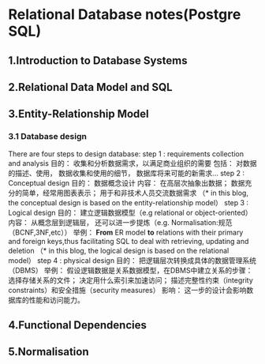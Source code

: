# Relational Database notes(Postgre SQL)

## 1.Introduction to Database Systems

## 2.Relational Data Model and SQL

## 3.Entity-Relationship Model
### 3.1 Database design
  There are four steps to design database:
  step 1 : requirements collection and analysis
     目的： 收集和分析数据需求，以满足商业组织的需要
     包括： 对数据的描述、使用， 数据收集和使用的细节， 数据库将来可能的新需求...
  step 2 : Conceptual design
     目的： 数据概念设计
     内容： 在高层次抽象出数据； 数据充分的简单，经常用图表表示； 用于和非技术人员交流数据需求
     （* in this blog, the conceptual design is  based on the entity-relationship model）
  step 3 : Logical design
      目的： 建立逻辑数据模型（e.g relational or object-oriented）
      内容： 从概念层到逻辑层， 还可以进一步提炼（e.g. Normalisation:规范（BCNF,3NF,etc））
      举例： **From**  ER model **to** relations with their primary and foreign keys,thus facilitating SQL to deal with retrieving, updating and deletion
      （* in this blog, the logical design is  based on the relational model）
  step 4 : physical design
      目的： 把逻辑层次转换成具体的数据管理系统（DBMS）
      举例： 假设逻辑数据是关系数据模型，在DBMS中建立关系的步骤：选择存储关系的文件； 决定用什么索引来加速访问； 描述完整性约束（integrity constraints）和安全措施（security     measures）
      影响： 这一步的设计会影响数据库的性能和访问能力。
          
      
  
  

## 4.Functional Dependencies

## 5.Normalisation
